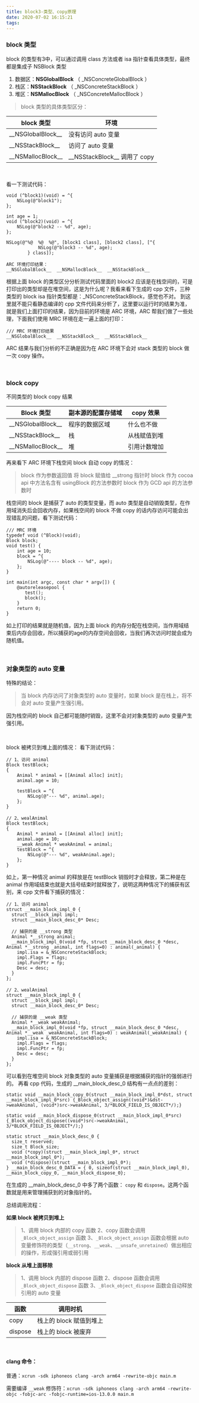 ```yaml
---
title: block3-类型、copy原理
date: 2020-07-02 16:15:21
tags:
---
```


### block 类型

block 的类型有3中，可以通过调用 class 方法或者 isa 指针查看具体类型，最终都是集成子 NSBlock 类型

1. 数据区：__NSGlobalBlock__ （ _NSConcreteGlobalBlock ）
2. 栈区：__NSStackBlock__ （ _NSConcreteStackBlock ）
3. 堆区：__NSMallocBlock__ （ _NSConcreteMallocBlock ）

> block 类型的具体类型区分：

block 类型 | 环境
--------- | -----
\_\_NSGlobalBlock\_\_ | 没有访问 auto 变量
\_\_NSStackBlock\_\_ | 访问了 auto 变量
\_\_NSMallocBlock\_\_ | \_\_NSStackBlock\_\_ 调用了 copy

<br/>

看一下测试代码：

```
void (^block1)(void) = ^{
	NSLog(@"block1");
};
        
int age = 1;
void (^block2)(void) = ^{
	NSLog(@"block2 -- %d", age);
};
        
NSLog(@"%@  %@  %@", [block1 class], [block2 class], [^{
            NSLog(@"block3 -- %d", age);
        } class]);
        
ARC 环境打印结果：
__NSGlobalBlock__  __NSMallocBlock__  __NSStackBlock__     
```
根据上面 block 的类型区分分析测试代码里面的 block2 应该是在栈空间的，可是打印出的类型却是在堆空间，这是为什么呢？我看来看下生成的 cpp 文件，三种类型的 block isa 指针类型都是：_NSConcreteStackBlock，感觉也不对。
到这里就不能只看静态编译的 cpp 文件代码来分析了，这里要以运行时的结果为准，就是我们上面打印的结果，因为目前的环境是 ARC 环境，ARC 帮我们做了一些处理，下面我们使用 MRC 环境在走一遍上面的打印：
```
/// MRC 环境打印结果
__NSGlobalBlock__  __NSStackBlock__  __NSStackBlock__
```
ARC 结果与我们分析的不正确是因为在 ARC 环境下会对 stack 类型的 block 做一次 copy 操作。

<br/>

### block copy

不同类型的 block copy 结果

Block 类型 | 副本源的配置存储域 | copy 效果
--------- | ---------------- | --------
\_\_NSGlobalBlock\_\_ | 程序的数据区域 | 什么也不做
\_\_NSStackBlock\_\_ | 栈  | 从栈赋值到堆
\_\_NSMallocBlock\_\_ | 堆 | 引用计数增加

再来看下 ARC 环境下栈空间 block 自动 copy 的情况：

> block 作为参数返回值
> 将 block 赋值给 __strong 指针时
> block 作为 cocoa api 中方法名含有 usingBlock 的方法参数时
> block 作为 GCD api 的方法参数时

栈空间的 block 是捕获了 auto 的类型变量，而 auto 类型是自动销毁类型，在作用域消失后会回收内存，如果栈空间的 block 不做 copy 的话内存访问可能会出现错乱的问题，看下测试代码：

```
/// MRC 环境
typedef void (^Block)(void);
Block block;
void test() {
    int age = 10;
    block = ^{
        NSLog(@"---- block -- %d", age);
    };
}

int main(int argc, const char * argv[]) {
    @autoreleasepool {
       test();
       block();
    }
    return 0;
}
```
如上打印的结果就是随机值，因为上面 block 的内存分配在栈空间，当作用域结束后内存会回收，所以捕获的age的内存空间会回收，当我们再次访问时就会成为随机值。

<br/>

### 对象类型的 auto 变量

特殊的结论：
> 当 block 内存访问了对象类型的 auto 变量时，如果 block 是在栈上，将不会对 auto 变量产生强引用。

因为栈空间的 block 自己都可能随时销毁，这里不会对对象类型的 auto 变量产生强引用。

<br/>

block 被拷贝到堆上面的情况：
看下测试代码：

```
// 1、访问 animal
Block testBlock;
{
	Animal * animal = [[Animal alloc] init];
	animal.age = 10;
	
	testBlock = ^{
		NSLog(@"--- %d", animal.age);
	};
}

// 2、wealAnimal
Block testBlock;
{
	Animal * animal = [[Animal alloc] init];
	animal.age = 10;
	__weak Animal * weakAnimal = animal;
	testBlock = ^{
		NSLog(@"--- %d", weakAnimal.age);
	};
}
```

如上，第一种情况 animal 的释放是在 testBlock 销毁时才会释放，第二种是在 animal 作用域结束也就是大括号结束时就释放了，说明这两种情况下的捕获有区别，来 cpp 文件看下捕获的情况：

```
// 1、访问 animal
struct __main_block_impl_0 {
  struct __block_impl impl;
  struct __main_block_desc_0* Desc;
  
  // 捕获的是 __strong 类型
  Animal *__strong animal;
  __main_block_impl_0(void *fp, struct __main_block_desc_0 *desc, Animal *__strong _animal, int flags=0) : animal(_animal) {
    impl.isa = &_NSConcreteStackBlock;
    impl.Flags = flags;
    impl.FuncPtr = fp;
    Desc = desc;
  }
};

// 2、wealAnimal
struct __main_block_impl_0 {
  struct __block_impl impl;
  struct __main_block_desc_0* Desc;   
  
  // 捕获的是 __weak 类型
  Animal *__weak weakAnimal;
  __main_block_impl_0(void *fp, struct __main_block_desc_0 *desc, Animal *__weak _weakAnimal, int flags=0) : weakAnimal(_weakAnimal) {
    impl.isa = &_NSConcreteStackBlock;
    impl.Flags = flags;
    impl.FuncPtr = fp;
    Desc = desc;
  }
};
```
可以看到在堆空间 block 对象类型的 auto 变量捕获是根据捕获的指针的强弱进行的。
再看 cpp 代码，生成的 __main_block_desc_0 结构有一点点的差别：

```
static void __main_block_copy_0(struct __main_block_impl_0*dst, struct __main_block_impl_0*src) {_Block_object_assign((void*)&dst->weakAnimal, (void*)src->weakAnimal, 3/*BLOCK_FIELD_IS_OBJECT*/);}

static void __main_block_dispose_0(struct __main_block_impl_0*src) {_Block_object_dispose((void*)src->weakAnimal, 3/*BLOCK_FIELD_IS_OBJECT*/);}

static struct __main_block_desc_0 {
  size_t reserved;
  size_t Block_size;
  void (*copy)(struct __main_block_impl_0*, struct __main_block_impl_0*);
  void (*dispose)(struct __main_block_impl_0*);
} __main_block_desc_0_DATA = { 0, sizeof(struct __main_block_impl_0), __main_block_copy_0, __main_block_dispose_0};
```
在生成的  __main_block_desc_0 中多了两个函数： `copy` 和 `dispose`。这两个函数就是用来管理捕获到的对象指针的。

总结调用流程：

**如果 block 被拷贝到堆上**
> 1、调用 block 内部的 copy 函数
> 2、copy 函数会调用 `_Block_object_assign` 函数
> 3、`_Block_object_assign` 函数会根据 auto 变量修饰符的类型（`__strong`、`__weak`、`__unsafe_unretained`）做出相应的操作，形成强引用或弱引用

**block 从堆上面移除**
> 1、调用 block 内部的 dispose 函数
> 2、dispose 函数会调用 `_Block_object_dispose` 函数
> 3、`_Block_object_dispose` 函数会自动释放引用的 auto 变量

函数 | 调用时机
--- | ---
copy | 栈上的 block 赋值到堆上
dispose | 栈上的 block 被废弃


<br/>

#### clang 命令：
普通：`xcrun -sdk iphoneos clang -arch arm64 -rewrite-objc main.m`

需要编译 `__weak` 修饰符：`xcrun -sdk iphoneos clang -arch arm64 -rewrite-objc -fobjc-arc -fobjc-runtime=ios-13.0.0 main.m`







